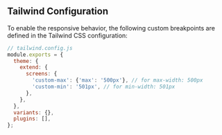 
## Tailwind Configuration

To enable the responsive behavior, the following custom breakpoints are defined in the Tailwind CSS configuration:

```javascript
// tailwind.config.js
module.exports = {
  theme: {
    extend: {
      screens: {
        'custom-max': {'max': '500px'}, // for max-width: 500px
        'custom-min': '501px', // for min-width: 501px
      },
    },
  },
  variants: {},
  plugins: [],
};
